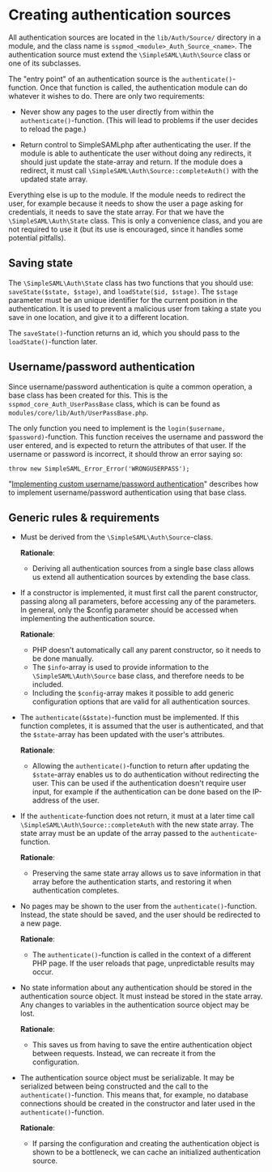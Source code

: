 Creating authentication sources
===============================

All authentication sources are located in the `lib/Auth/Source/` directory in a module, and the class name is `sspmod_<module>_Auth_Source_<name>`.
The authentication source must extend the `\SimpleSAML\Auth\Source` class or one of its subclasses.

The "entry point" of an authentication source is the `authenticate()`-function.
Once that function is called, the authentication module can do whatever it wishes to do.
There are only two requirements:

- Never show any pages to the user directly from within the `authenticate()`-function.
  (This will lead to problems if the user decides to reload the page.)

- Return control to SimpleSAMLphp after authenticating the user.
  If the module is able to authenticate the user without doing any redirects, it should just update the state-array and return.
  If the module does a redirect, it must call `\SimpleSAML\Auth\Source::completeAuth()` with the updated state array.

Everything else is up to the module.
If the module needs to redirect the user, for example because it needs to show the user a page asking for credentials, it needs to save the state array.
For that we have the `\SimpleSAML\Auth\State` class.
This is only a convenience class, and you are not required to use it (but its use is encouraged, since it handles some potential pitfalls).


Saving state
------------

The `\SimpleSAML\Auth\State` class has two functions that you should use:
`saveState($state, $stage)`, and `loadState($id, $stage)`.
The `$stage` parameter must be an unique identifier for the current position in the authentication.
It is used to prevent a malicious user from taking a state you save in one location, and give it to a different location.

The `saveState()`-function returns an id, which you should pass to the `loadState()`-function later.


Username/password authentication
--------------------------------

Since username/password authentication is quite a common operation, a base class has been created for this.
This is the `sspmod_core_Auth_UserPassBase` class, which is can be found as `modules/core/lib/Auth/UserPassBase.php`.

The only function you need to implement is the `login($username, $password)`-function.
This function receives the username and password the user entered, and is expected to return the attributes of that user.
If the username or password is incorrect, it should throw an error saying so:

    throw new SimpleSAML_Error_Error('WRONGUSERPASS');

"[Implementing custom username/password authentication](./simplesamlphp-customauth)" describes how to implement username/password authentication using that base class.


Generic rules & requirements
----------------------------

-  
    Must be derived from the `\SimpleSAML\Auth\Source`-class.

    **Rationale**:
     - Deriving all authentication sources from a single base class allows us extend all authentication sources by extending the base class.

-  
    If a constructor is implemented, it must first call the parent constructor, passing along all parameters, before accessing any of the parameters.
    In general, only the $config parameter should be accessed when implementing the authentication source.

    **Rationale**:
     - PHP doesn't automatically call any parent constructor, so it needs to be done manually.
     - The `$info`-array is used to provide information to the `\SimpleSAML\Auth\Source` base class, and therefore needs to be included.
     - Including the `$config`-array makes it possible to add generic configuration options that are valid for all authentication sources.

-  
    The `authenticate(&$state)`-function must be implemented.
    If this function completes, it is assumed that the user is authenticated, and that the `$state`-array has been updated with the user's attributes.

    **Rationale**:
     - Allowing the `authenticate()`-function to return after updating the `$state`-array enables us to do authentication without redirecting the user.
       This can be used if the authentication doesn't require user input, for example if the authentication can be done based on the IP-address of the user.

-  
    If the `authenticate`-function does not return, it must at a later time call `\SimpleSAML\Auth\Source::completeAuth` with the new state array.
    The state array must be an update of the array passed to the `authenticate`-function.

    **Rationale**:
     - Preserving the same state array allows us to save information in that array before the authentication starts, and restoring it when authentication completes.

-  
    No pages may be shown to the user from the `authenticate()`-function.
    Instead, the state should be saved, and the user should be redirected to a new page.


    **Rationale**:
     - The `authenticate()`-function is called in the context of a different PHP page.
       If the user reloads that page, unpredictable results may occur.

-  
    No state information about any authentication should be stored in the authentication source object.
    It must instead be stored in the state array.
    Any changes to variables in the authentication source object may be lost.

    **Rationale**:
     - This saves us from having to save the entire authentication object between requests.
       Instead, we can recreate it from the configuration.

-  
    The authentication source object must be serializable.
    It may be serialized between being constructed and the call to the `authenticate()`-function.
    This means that, for example, no database connections should be created in the constructor and later used in the `authenticate()`-function.

    **Rationale**:
     - If parsing the configuration and creating the authentication object is shown to be a bottleneck, we can cache an initialized authentication source.
